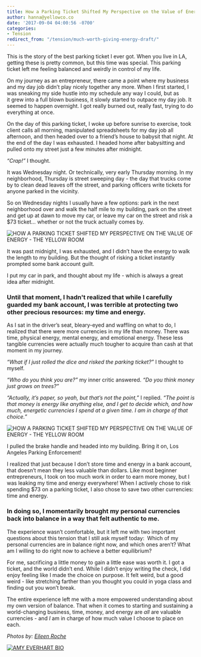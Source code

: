 ```yaml
---
title: How a Parking Ticket Shifted My Perspective on the Value of Energy
author: hanna@yellowco.co
date: '2017-09-04 04:00:56 -0700'
categories:
- Tension
redirect_from: "/tension/much-worth-giving-energy-draft/"
---
```


This is the story of the best parking ticket I ever got. When you live in LA, getting these is pretty common, but this time was special. This parking ticket left me feeling balanced and weirdly in control of my life.

On my journey as an entrepreneur, there came a point where my business and my day job didn’t play nicely together any more. When I first started, I was sneaking my side hustle into my schedule any way I could, but as it grew into a full blown business, it slowly started to outpace my day job. It seemed to happen overnight. I got really burned out, really fast, trying to do everything at once.

On the day of this parking ticket, I woke up before sunrise to exercise, took client calls all morning, manipulated spreadsheets for my day job all afternoon, and then headed over to a friend’s house to babysit that night. At the end of the day I was exhausted. I headed home after babysitting and pulled onto my street just a few minutes after midnight.

_“Crap!”_ I thought.

It was Wednesday night. Or technically, very early Thursday morning. In my neighborhood, Thursday is street sweeping day - the day that trucks come by to clean dead leaves off the street, and parking officers write tickets for anyone parked in the vicinity.

So on Wednesday nights I usually have a few options: park in the next neighborhood over and walk the half mile to my building, park on the street and get up at dawn to move my car, or leave my car on the street and risk a $73 ticket… whether or not the truck actually comes by.

![HOW A PARKING TICKET SHIFTED MY PERSPECTIVE ON THE VALUE OF ENERGY - THE YELLOW ROOM](https://s3.amazonaws.com/yellow-files/blog/2017/09/040917_American-Weekend_Eileen-Roche_1564-Edit.jpg)

It was past midnight, I was exhausted, and I didn’t have the energy to walk the length to my building. But the thought of risking a ticket instantly prompted some bank account guilt.

I put my car in park, and thought about my life - which is always a great idea after midnight.

### **Until that moment, I hadn't realized that while I carefully guarded my bank account, I was terrible at protecting two other precious resources: my time and energy.**

As I sat in the driver’s seat, bleary-eyed and waffling on what to do, I realized that there were more currencies in my life than money. There was time, physical energy, mental energy, and emotional energy. These less tangible currencies were actually much tougher to acquire than cash at that moment in my journey.

_“What if I just rolled the dice and risked the parking ticket?”_ I thought to myself. 

_“Who do you think you are?”_ my inner critic answered. _“Do you think money just grows on trees?”_

_“Actually, it’s paper, so yeah, but that’s not the point,”_ I replied. _“The point is that money is energy like anything else, and I get to decide which, and how much, energetic currencies I spend at a given time. I am in charge of that choice.”_

![HOW A PARKING TICKET SHIFTED MY PERSPECTIVE ON THE VALUE OF ENERGY - THE YELLOW ROOM](https://s3.amazonaws.com/yellow-files/blog/2017/09/040917_American-Weekend_Eileen-Roche_1602.jpg)

I pulled the brake handle and headed into my building. Bring it on, Los Angeles Parking Enforcement!

I realized that just because I don’t store time and energy in a bank account, that doesn’t mean they less valuable than dollars. Like most beginner entrepreneurs, I took on too much work in order to earn more money, but I was leaking my time and energy everywhere! When I actively chose to risk spending $73 on a parking ticket, I also chose to save two other currencies: time and energy.

### **In doing so, I momentarily brought my personal currencies back into balance in a way that felt authentic to me.**

The experience wasn’t comfortable, but it left me with two important questions about this tension that I still ask myself today:  Which of my personal currencies are in balance right now, and which ones aren’t? What am I willing to do right now to achieve a better equilibrium?

For me, sacrificing a little money to gain a little ease was worth it. I got a ticket, and the world didn’t end. While I didn’t enjoy writing the check, I did enjoy feeling like I made the choice on purpose. It felt weird, but a good weird - like stretching farther than you thought you could in yoga class and finding out you won’t break.

The entire experience left me with a more empowered understanding about my own version of balance. That when it comes to starting and sustaining a world-changing business, time, money, and energy are _all_ are valuable currencies - and _I_ am in charge of how much value I choose to place on each.

_Photos by: [Eileen Roche](http://eileen-roche.com/)_

[![AMY EVERHART BIO](https://s3.amazonaws.com/yellow-files/blog/2017/04/AMY-EVERHART-BIO.jpg)](http://www.amyeverhartcoaching.com/)
